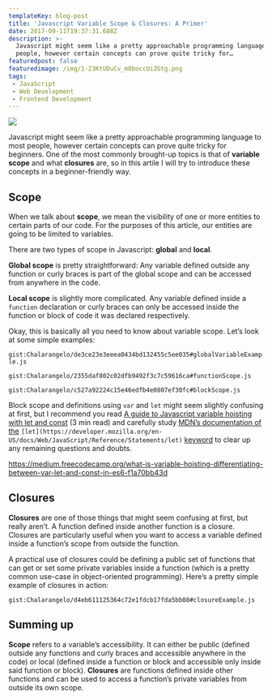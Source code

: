 ```yaml
---
templateKey: blog-post
title: 'Javascript Variable Scope & Closures: A Primer'
date: 2017-09-11T19:37:31.688Z
description: >-
  Javascript might seem like a pretty approachable programming language to most
  people, however certain concepts can prove quite tricky for…
featuredpost: false
featuredimage: /img/1-23KtUDuCv_mOboccUiZGtg.png
tags:
 - JavaScript
 - Web Development
 - Frontend Development
---
```


![](/img/1-23KtUDuCv_mOboccUiZGtg.png)

Javascript might seem like a pretty approachable programming language to most people, however certain concepts can prove quite tricky for beginners. One of the most commonly brought-up topics is that of **variable scope** and what **closures** are, so in this artile I will try to introduce these concepts in a beginner-friendly way.

## Scope

When we talk about **scope**, we mean the visibility of one or more entities to certain parts of our code. For the purposes of this article, our entities are going to be limited to variables.

There are two types of scope in Javascript: **global** and **local**.

**Global scope** is pretty straightforward: Any variable defined outside any function or curly braces is part of the global scope and can be accessed from anywhere in the code.

**Local scope** is slightly more complicated. Any variable defined inside a `function` declaration or curly braces can only be accessed inside the function or block of code it was declared respectively.

Okay, this is basically all you need to know about variable scope. Let’s look at some simple examples:

`gist:Chalarangelo/de3ce23e3eeea0434bd132455c5ee035#globalVariableExample.js`

`gist:Chalarangelo/2355daf802c02dfb9492f3c7c59616ca#functionScope.js`

`gist:Chalarangelo/c527a92224c15e46edfb4e0807ef30fc#blockScope.js`

Block scope and definitions using `var` and `let` might seem slightly confusing at first, but I recommend you read [A guide to Javascript variable hoisting with let and const](https://medium.freecodecamp.org/what-is-variable-hoisting-differentiating-between-var-let-and-const-in-es6-f1a70bb43d) (3 min read) and carefully study [MDN’s documentation of the](https://developer.mozilla.org/en-US/docs/Web/JavaScript/Reference/Statements/let) `[let](https://developer.mozilla.org/en-US/docs/Web/JavaScript/Reference/Statements/let)` [keyword](https://developer.mozilla.org/en-US/docs/Web/JavaScript/Reference/Statements/let) to clear up any remaining questions and doubts.

https://medium.freecodecamp.org/what-is-variable-hoisting-differentiating-between-var-let-and-const-in-es6-f1a70bb43d

## Closures

**Closures** are one of those things that might seem confusing at first, but really aren’t. A function defined inside another function is a closure. Closures are particularly useful when you want to access a variable defined inside a function’s scope from outside the function.

A practical use of closures could be defining a public set of functions that can get or set some private variables inside a function (which is a pretty common use-case in object-oriented programming). Here’s a pretty simple example of closures in action:

`gist:Chalarangelo/d4eb611125364c72e1fdcb17fda5bb08#closureExample.js `

## Summing up

**Scope** refers to a variable’s accessibility. It can either be public (defined outside any functions and curly braces and accessible anywhere in the code) or local (defined inside a function or block and accessible only inside said function or block). **Closures** are functions defined inside other functions and can be used to access a function’s private variables from outside its own scope.